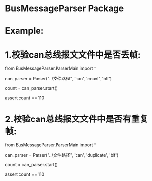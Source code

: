 # BusMessageParser Package

# Example:

# 1.校验can总线报文文件中是否丢帧:
from BusMessageParser.ParserMain import *

can_parser = Parser("../文件路径", 'can', 'count', 'blf')

count = can_parser.start()

assert count == 110

# 2.校验can总线报文文件中是否有重复帧:
from BusMessageParser.ParserMain import *

can_parser = Parser("../文件路径", 'can', 'duplicate', 'blf')

count = can_parser.start()

assert count == 110